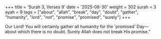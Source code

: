 +++
title = 'Surah 3, Verses 9'
date = '2025-08-30'
weight = 302
surah = 3
ayah = 9
tags = ["about", "allah", "break", "day", "doubt", "gather", "humanity", "lord", "not", "promise", "promised", "surely"]
+++

Our Lord! You will certainly gather all humanity for the ˹promised˺ Day—about which there is no doubt. Surely Allah does not break His promise.”